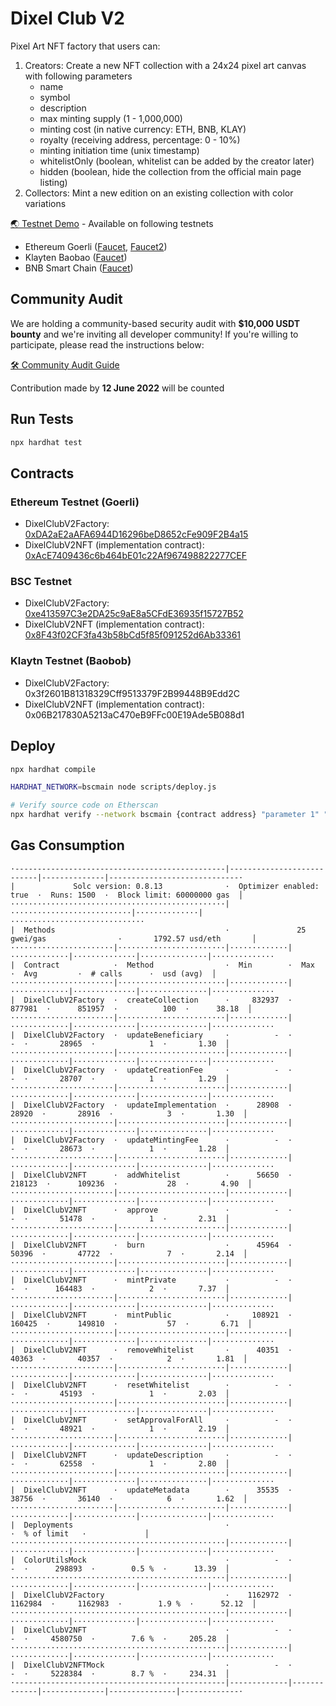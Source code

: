 # Dixel Club V2

Pixel Art NFT factory that users can:
1. Creators: Create a new NFT collection with a 24x24 pixel art canvas with following parameters
    - name
    - symbol
    - description
    - max minting supply (1 - 1,000,000)
    - minting cost (in native currency: ETH, BNB, KLAY)
    - royalty (receiving address, percentage: 0 - 10%)
    - minting initiation time (unix timestamp)
    - whitelistOnly (boolean, whitelist can be added by the creator later)
    - hidden (boolean, hide the collection from the official main page listing)
2. Collectors: Mint a new edition on an existing collection with color variations

[🌏 Testnet Demo](https://v2testnet.dixel.club/) - Available on following testnets
- Ethereum Goerli ([Faucet](https://goerli-faucet.mudit.blog/), [Faucet2](https://faucet.paradigm.xyz/))
- Klayten Baobao ([Faucet](https://baobab.wallet.klaytn.foundation/faucet))
- BNB Smart Chain ([Faucet](https://testnet.binance.org/faucet-smart))

## Community Audit
We are holding a community-based security audit with **$10,000 USDT bounty** and we're inviting all developer community!
If you're willing to participate, please read the instructions below:

[🛠 Community Audit Guide](https://github.com/Steemhunt/dixel-v2-contract/blob/main/COMMUNITY_AUDIT.md)

Contribution made by **12 June 2022** will be counted

## Run Tests
```bash
npx hardhat test
```

## Contracts

### Ethereum Testnet (Goerli)
- DixelClubV2Factory: [0xDA2aE2aAFA6944D16296beD8652cFe909F2B4a15](https://goerli.etherscan.io/address/0xDA2aE2aAFA6944D16296beD8652cFe909F2B4a15#code)
- DixelClubV2NFT (implementation contract): [0xAcE7409436c6b464bE01c22Af967498822277CEF](https://goerli.etherscan.io/address/0xAcE7409436c6b464bE01c22Af967498822277CEF#code)

### BSC Testnet
- DixelClubV2Factory: [0xe413597C3e2DA25c9aE8a5CFdE36935f15727B52](https://testnet.bscscan.com/address/0xe413597C3e2DA25c9aE8a5CFdE36935f15727B52#code)
- DixelClubV2NFT (implementation contract): [0x8F43f02CF3fa43b58bCd5f85f091252d6Ab33361](https://testnet.bscscan.com/address/0x8F43f02CF3fa43b58bCd5f85f091252d6Ab33361#code)

### Klaytn Testnet (Baobob)
- DixelClubV2Factory: 0x3f2601B81318329Cff9513379F2B99448B9Edd2C
- DixelClubV2NFT (implementation contract): 0x06B217830A5213aC470eB9FFc00E19Ade5B088d1

## Deploy
```bash
npx hardhat compile

HARDHAT_NETWORK=bscmain node scripts/deploy.js

# Verify source code on Etherscan
npx hardhat verify --network bscmain {contract address} "parameter 1" "parameter 2"
```

## Gas Consumption
```
·-----------------------------------------------|---------------------------|--------------|-----------------------------·
|             Solc version: 0.8.13              ·  Optimizer enabled: true  ·  Runs: 1500  ·  Block limit: 60000000 gas  │
················································|···························|··············|······························
|  Methods                                      ·               25 gwei/gas                ·       1792.57 usd/eth       │
·······················|························|·············|·············|··············|···············|··············
|  Contract            ·  Method                ·  Min        ·  Max        ·  Avg         ·  # calls      ·  usd (avg)  │
·······················|························|·············|·············|··············|···············|··············
|  DixelClubV2Factory  ·  createCollection      ·     832937  ·     877981  ·      851957  ·          100  ·      38.18  │
·······················|························|·············|·············|··············|···············|··············
|  DixelClubV2Factory  ·  updateBeneficiary     ·          -  ·          -  ·       28965  ·            1  ·       1.30  │
·······················|························|·············|·············|··············|···············|··············
|  DixelClubV2Factory  ·  updateCreationFee     ·          -  ·          -  ·       28707  ·            1  ·       1.29  │
·······················|························|·············|·············|··············|···············|··············
|  DixelClubV2Factory  ·  updateImplementation  ·      28908  ·      28920  ·       28916  ·            3  ·       1.30  │
·······················|························|·············|·············|··············|···············|··············
|  DixelClubV2Factory  ·  updateMintingFee      ·          -  ·          -  ·       28673  ·            1  ·       1.28  │
·······················|························|·············|·············|··············|···············|··············
|  DixelClubV2NFT      ·  addWhitelist          ·      56650  ·     218123  ·      109236  ·           28  ·       4.90  │
·······················|························|·············|·············|··············|···············|··············
|  DixelClubV2NFT      ·  approve               ·          -  ·          -  ·       51478  ·            1  ·       2.31  │
·······················|························|·············|·············|··············|···············|··············
|  DixelClubV2NFT      ·  burn                  ·      45964  ·      50396  ·       47722  ·            7  ·       2.14  │
·······················|························|·············|·············|··············|···············|··············
|  DixelClubV2NFT      ·  mintPrivate           ·          -  ·          -  ·      164483  ·            2  ·       7.37  │
·······················|························|·············|·············|··············|···············|··············
|  DixelClubV2NFT      ·  mintPublic            ·     108921  ·     160425  ·      149810  ·           57  ·       6.71  │
·······················|························|·············|·············|··············|···············|··············
|  DixelClubV2NFT      ·  removeWhitelist       ·      40351  ·      40363  ·       40357  ·            2  ·       1.81  │
·······················|························|·············|·············|··············|···············|··············
|  DixelClubV2NFT      ·  resetWhitelist        ·          -  ·          -  ·       45193  ·            1  ·       2.03  │
·······················|························|·············|·············|··············|···············|··············
|  DixelClubV2NFT      ·  setApprovalForAll     ·          -  ·          -  ·       48921  ·            1  ·       2.19  │
·······················|························|·············|·············|··············|···············|··············
|  DixelClubV2NFT      ·  updateDescription     ·          -  ·          -  ·       62558  ·            1  ·       2.80  │
·······················|························|·············|·············|··············|···············|··············
|  DixelClubV2NFT      ·  updateMetadata        ·      35535  ·      38756  ·       36140  ·            6  ·       1.62  │
·······················|························|·············|·············|··············|···············|··············
|  Deployments                                  ·                                          ·  % of limit   ·             │
················································|·············|·············|··············|···············|··············
|  ColorUtilsMock                               ·          -  ·          -  ·      298893  ·        0.5 %  ·      13.39  │
················································|·············|·············|··············|···············|··············
|  DixelClubV2Factory                           ·    1162972  ·    1162984  ·     1162983  ·        1.9 %  ·      52.12  │
················································|·············|·············|··············|···············|··············
|  DixelClubV2NFT                               ·          -  ·          -  ·     4580750  ·        7.6 %  ·     205.28  │
················································|·············|·············|··············|···············|··············
|  DixelClubV2NFTMock                           ·          -  ·          -  ·     5228384  ·        8.7 %  ·     234.31  │
·-----------------------------------------------|-------------|-------------|--------------|---------------|-------------·
```
